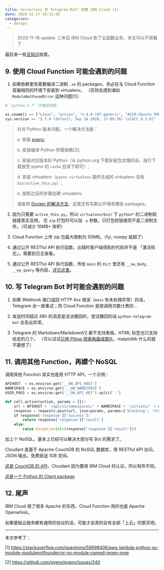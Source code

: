 ```yaml
---
title: Serverless 写 Telegram Bot? 白嫖 IBM Cloud (3)
date: 2020-12-27 19:15:50
categories:
  - devops
---
```


> 2023-11-18 update: 三年后 IBM Cloud 砍了云函数业务，本文可以不用看了

最后来一些[豆知识](https://zh.wikipedia.org/wiki/%E5%86%B7%E7%9F%A5%E8%AD%98)收尾。

<!--more-->


## 9. 使用 Cloud Function 可能会遇到的问题

1. 如果依赖里有需要编译二进制 `.so` 的 packages，务必在与 Cloud Function 容器相同的环境下安装到 virtualenv。
  （否则会遇到诸如 `ModuleNotFoundError` 这种问题[1]）

```python
# ’python:3.7‘ 环境目前是:

os.uname() == ["Linux", "action", "4.4.0-197-generic", "#229-Ubuntu SMP Wed Nov 25 11:05:42 UTC 2020", "x86_64"]
sys.version == "3.7.9 (default, Sep 10 2020, 17:09:36) \n[GCC 8.3.0]"
```

> 针对 Python 版本问题，一个解决方法是：
> 
> a. 安装 [pyenv](https://github.com/pyenv/pyenv);
> 
> b. 安装编译 Python 所需依赖[2];
> 
> c. 安装对应版本的 Python（从 python.org 下载安装包太慢的话，自行下载放至 pyenv 的 `cache` 目录下即可）;
> 
> d. 安装 virtualenv（`pyenv-virtualenv` 插件生成的 virtualenv 没有 `bin/active_this.py`）;
> 
> e. 按照之前的步骤创建 virtualenv.
> 
> 或者用 [Docker 的解决方法](https://github.com/apache/openwhisk/blob/master/docs/actions-python.md#packaging-python-actions-with-a-virtual-environment-in-zip-files)，这里还有写默认环境有哪些 packages。

2. 因为只需要 `active_this.py`，所以 `virtualenv/bin/` 下 `python*` 的二进制软链接其实没用。
  在 `zip` 打包时可以加 `-y` 参数，只打包软链接而不是二进制文件。（可减少 10MB+ 体积）

3. Cloud Function 上传 zip 包最大限制为 50MB。（fyi, numpy 就超了）

4. 通过公开 RESTful API 执行函数，出错时客户端得到的代码并不是 「激活标志」，需要到日志查看。

5. 通过公开 RESTful API 执行函数，传给 `main` 的 `dict` 里还有 `__ow_body`, `__ow_query` 等内容，[详见这里](https://github.com/apache/openwhisk/blob/master/docs/webactions.md#http-context)。

## 10. 写 Telegram Bot 时可能会遇到的问题

1. 如果 Webhook 接口返回 HTTP 4xx 错误（`main` 有未处理异常）的话，Telegram 会一直重试；而 Cloud Function 是按调用次数计费的...

2. 发送时间超过 48h 的消息是没法撤回的，尝试撤回的话 `python-telegram-bot` 会丢出异常。

3. Telegram 的 Markdown/MarkdownV2 都不支持表格，HTML 标签也只支持给定的几个。
  （可以试试[只用 Pillow 把表格画成图片](https://gist.github.com/xiaopc/324acb627e6f1f019ab60b0ec0e355aa)，matplotlib 什么的就不要想了）

<script src="https://gist.github.com/xiaopc/324acb627e6f1f019ab60b0ec0e355aa.js"></script>

## 11. 调用其他 Function，再嫖个 NoSQL

调用其他 Function 其实也是用 HTTP API，一个示例：

```python
APIHOST  = os.environ.get('__OW_API_HOST')
NAMESPACE = os.environ.get('__OW_NAMESPACE')
USER_PASS = os.environ.get('__OW_API_KEY').split(':')

def call_action(action, params = {}):
    url = APIHOST + '/api/v1/namespaces/' + NAMESPACE + '/actions/' + action
    response = requests.post(url, json=params, params={'blocking': 'true'}, auth=(USER_PASS[0], USER_PASS[1])).json()
    if response['response']['success']:
        return response['response']['result']
    else:
        raise Exception(str(response['response']['result']))
```

加上个 NoSQL，基本上已经可以解决大部分写 Bot 的需求了。

Cloudant 是基于 Apache CouchDB 的 NoSQL 数据库，用 RESTful API 访问，JSON 输出。免费层送 1GB 空间。

[这是 CouchDB 的 API](https://docs.couchdb.org/en/stable/intro/api.html)，Cloudant 因为要用 IBM Cloud 的认证，所以有所不同。

[这是一个 Python 的 Client package](https://python-cloudant.readthedocs.io/en/stable/cloudant.html).


## 12. 尾声

IBM Cloud 用了很多 Apache 的东西，Cloud Function 用的也是 Apache Openwhisk。

如果基础云服务都有通用的协议的话，可能才会真的会有全部「上云」的那天吧。

* * *

本文参考了：

[1] https://stackoverflow.com/questions/58698406/aws-lambda-python-so-module-modulenotfounderror-no-module-named-regex-rege

[2] https://github.com/pyenv/pyenv/issues/240
